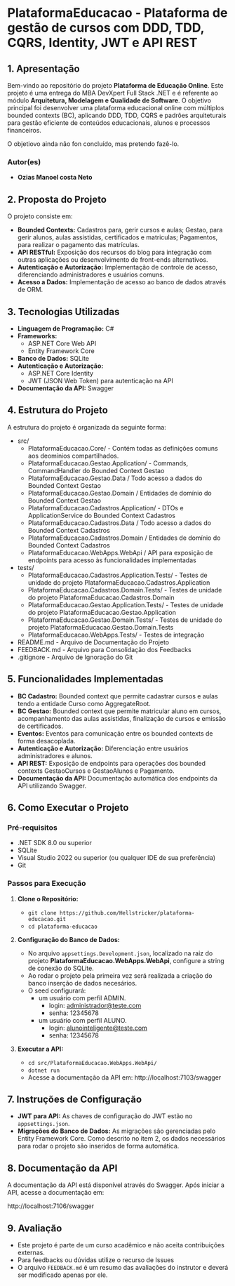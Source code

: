 # **PlataformaEducacao - Plataforma de gestão de cursos com DDD, TDD, CQRS, Identity, JWT e API REST**

## **1. Apresentação**

Bem-vindo ao repositório do projeto **Plataforma de Educação Online**. Este projeto é uma entrega do MBA DevXpert Full Stack .NET e é referente ao módulo **Arquitetura, Modelagem e Qualidade de Software**.
O objetivo principal foi desenvolver uma plataforma educacional online com múltiplos bounded contexts (BC), aplicando DDD, TDD, CQRS e padrões arquiteturais para gestão eficiente de conteúdos educacionais, alunos e processos financeiros.

O objetiovo ainda não fon concluído, mas pretendo fazê-lo.

### **Autor(es)**
- **Ozias Manoel costa Neto**
 
## **2. Proposta do Projeto**

O projeto consiste em:
- **Bounded Contexts:** Cadastros para, gerir cursos e aulas; Gestao, para gerir alunos, aulas assistidas, certificados e matriculas; Pagamentos, para realizar o pagamento das matrículas.
- **API RESTful:** Exposição dos recursos do blog para integração com outras aplicações ou desenvolvimento de front-ends alternativos.
- **Autenticação e Autorização:** Implementação de controle de acesso, diferenciando administradores e usuários comuns.
- **Acesso a Dados:** Implementação de acesso ao banco de dados através de ORM.

## **3. Tecnologias Utilizadas**

- **Linguagem de Programação:** C#
- **Frameworks:**  
  - ASP.NET Core Web API
  - Entity Framework Core
- **Banco de Dados:** SQLite
- **Autenticação e Autorização:**
  - ASP.NET Core Identity
  - JWT (JSON Web Token) para autenticação na API
- **Documentação da API:** Swagger

## **4. Estrutura do Projeto**

A estrutura do projeto é organizada da seguinte forma:


- src/
  - PlataformaEducacao.Core/ - Contém todas as definições comuns aos deomínios compartilhados.
  - PlataformaEducacao.Gestao.Application/ - Commands, CommandHandler do Bounded Context Gestao
  - PlataformaEducacao.Gestao.Data / Todo acesso a dados do Bounded Context Gestao
  - PlataformaEducacao.Gestao.Domain / Entidades de domínio do Bounded Context Gestao
  - PlataformaEducacao.Cadastros.Application/ - DTOs e ApplicationService do Bounded Context Cadastros
  - PlataformaEducacao.Cadastros.Data / Todo acesso a dados do Bounded Context Cadastros
  - PlataformaEducacao.Cadastros.Domain / Entidades de domínio do Bounded Context Cadastros    
  - PlataformaEducacao.WebApps.WebApi / API para exposição de endpoints para acesso às funcionalidades implementadas
- tests/
  - PlataformaEducacao.Cadastros.Application.Tests/ - Testes de unidade do projeto PlataformaEducacao.Cadastros.Application
  - PlataformaEducacao.Cadastros.Domain.Tests/ - Testes de unidade do projeto PlataformaEducacao.Cadastros.Domain
  - PlataformaEducacao.Gestao.Application.Tests/ - Testes de unidade do projeto PlataformaEducacao.Gestao.Application
  - PlataformaEducacao.Gestao.Domain.Tests/ - Testes de unidade do projeto PlataformaEducacao.Gestao.Domain.Tests
  - PlataformaEducacao.WebApps.Tests/ - Testes de integração
- README.md - Arquivo de Documentação do Projeto
- FEEDBACK.md - Arquivo para Consolidação dos Feedbacks
- .gitignore - Arquivo de Ignoração do Git

## **5. Funcionalidades Implementadas**

- **BC Cadastro:** Bounded context que permite cadastrar cursos e aulas tendo a entidade Curso como AggregateRoot.
- **BC Gestao:** Bounded context que permite matricular aluno em cursos, acompanhamento das aulas assistidas, finalização de cursos e emissão de certificados.
- **Eventos:** Eventos para comunicação entre os bounded contexts de forma desacoplada.
- **Autenticação e Autorização:** Diferenciação entre usuários administradores e alunos.
- **API REST:** Exposição de endpoints para operações dos bounded contexts GestaoCursos e GestaoAlunos e Pagamento.
- **Documentação da API:** Documentação automática dos endpoints da API utilizando Swagger.

## **6. Como Executar o Projeto**

### **Pré-requisitos**

- .NET SDK 8.0 ou superior
- SQLite
- Visual Studio 2022 ou superior (ou qualquer IDE de sua preferência)
- Git

### **Passos para Execução**

1. **Clone o Repositório:**
   - `git clone https://github.com/Hellstricker/plataforma-educacao.git`
   - `cd plataforma-educacao`

2. **Configuração do Banco de Dados:**
   - No arquivo `appsettings.Development.json`, localizado na raiz do projeto **PlataformaEducacao.WebApps.WebApi**, configure a string de conexão do SQLite.
   - Ao rodar o projeto pela primeira vez será realizada a criação do banco inserção de dados necesários.
   - O seed configurará:
     - um usuário com perfil ADMIN. 
       - login: administrador@teste.com
       - senha: 12345678
     - um usuário com perfil ALUNO. 
       - login: alunointeligente@teste.com
       - senha: 12345678

3. **Executar a API:**
   - `cd src/PlataformaEducacao.WebApps.WebApi/`
   - `dotnet run`
   - Acesse a documentação da API em: http://localhost:7103/swagger

## **7. Instruções de Configuração**

- **JWT para API:** As chaves de configuração do JWT estão no `appsettings.json`.
- **Migrações do Banco de Dados:** As migrações são gerenciadas pelo Entity Framework Core. Como descrito no item 2, os dados necessários para rodar o projeto são inseridos de forma automática.

## **8. Documentação da API**

A documentação da API está disponível através do Swagger. Após iniciar a API, acesse a documentação em:

http://localhost:7106/swagger

## **9. Avaliação**

- Este projeto é parte de um curso acadêmico e não aceita contribuições externas. 
- Para feedbacks ou dúvidas utilize o recurso de Issues
- O arquivo `FEEDBACK.md` é um resumo das avaliações do instrutor e deverá ser modificado apenas por ele.
